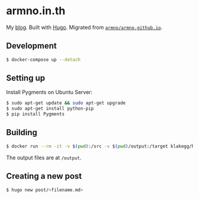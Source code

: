 # armno.in.th

My [blog](https://armno.in.th). Built with [Hugo](https://gohugo.io/). Migrated from [`armno/armno.github.io`](https://github.com/armno/armno.github.io).

## Development

```sh
$ docker-compose up --detach
```

## Setting up

Install Pygments on Ubuntu Server:

```sh
$ sudo apt-get update && sudo apt-get upgrade
$ sudo apt-get install python-pip
$ pip install Pygments
```

## Building

```sh
$ docker run --rm -it -v $(pwd):/src -v $(pwd)/output:/target klakegg/hugo:0.46
```

The output files are at `/output`.

## Creating a new post

```sh
$ hugo new post/<filename.md>
```
